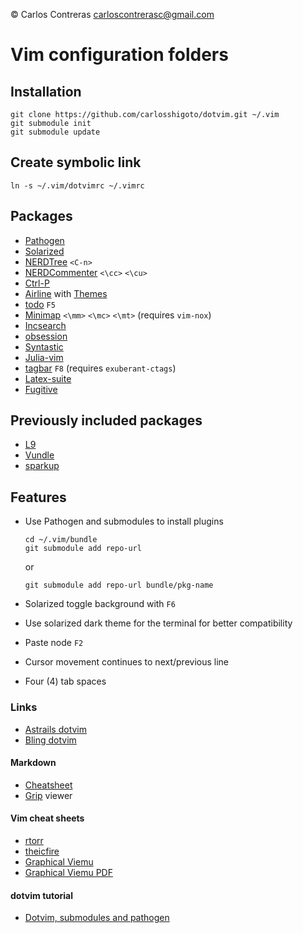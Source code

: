 &copy; Carlos Contreras
carloscontrerasc@gmail.com

Vim configuration folders
=========================

Installation
------------

    git clone https://github.com/carlosshigoto/dotvim.git ~/.vim
    git submodule init
    git submodule update


Create symbolic link
--------------------

    ln -s ~/.vim/dotvimrc ~/.vimrc

Packages
--------

* [Pathogen](https://github.com/tpope/vim-pathogen)
* [Solarized](https://github.com/altercation/vim-colors-solarized)
* [NERDTree](https://github.com/scrooloose/nerdtree) `<C-n>`
* [NERDCommenter](https://github.com/scrooloose/nerdcommenter) `<\cc>` `<\cu>`
* [Ctrl-P](https://github.com/ctrlpvim/ctrlp.vim)
* [Airline](https://github.com/vim-airline/vim-airline) with [Themes](https://github.com/vim-airline/vim-airline-themes)
* [todo](https://github.com/Dimercel/todo-vim) `F5`
* [Minimap](https://github.com/severin-lemaignan/vim-minimap) `<\mm>` `<\mc>` `<\mt>` (requires `vim-nox`)
* [Incsearch](https://github.com/haya14busa/incsearch.vim)
* [obsession](https://github.com/tpope/vim-obsession)
* [Syntastic](https://github.com/scrooloose/syntastic)
* [Julia-vim](https://github.com/JuliaEditorSupport/julia-vim)
* [tagbar](https://github.com/majutsushi/tagbar) `F8` (requires `exuberant-ctags`)
* [Latex-suite](https://github.com/vim-latex/vim-latex)
* [Fugitive](https://github.com/tpope/vim-fugitive)

Previously included packages
----------------------------

* [L9](http://www.vim.org/scripts/script.php?script_id=3252)
* [Vundle](https://github.com/VundleVim/Vundle.vim)
* [sparkup](https://github.com/rstacruz/sparkup)

Features
--------

* Use Pathogen and submodules to install plugins

    ```
    cd ~/.vim/bundle
    git submodule add repo-url
    ```
    or
    ```
    git submodule add repo-url bundle/pkg-name
    ```

* Solarized toggle background with `F6`
* Use solarized dark theme for the terminal for better compatibility
* Paste node `F2`
* Cursor movement continues to next/previous line
* Four (4) tab spaces

### Links

* [Astrails dotvim](https://github.com/astrails/dotvim)
* [Bling dotvim](https://github.com/bling/dotvim)

#### Markdown

* [Cheatsheet](https://github.com/adam-p/markdown-here/wiki/Markdown-Cheatsheet)
* [Grip](https://github.com/joeyespo/grip) viewer

#### Vim cheat sheets

* [rtorr](http://vim.rtorr.com/)
* [theicfire](http://vimsheet.com/)
* [Graphical Viemu](http://www.viemu.com/a_vi_vim_graphical_cheat_sheet_tutorial.html)
* [Graphical Viemu PDF](http://www.glump.net/files/2012/08/vi-vim-cheat-sheet-and-tutorial.pdf)

#### dotvim tutorial

* [Dotvim, submodules and pathogen](http://vimcasts.org/episodes/synchronizing-plugins-with-git-submodules-and-pathogen/)

